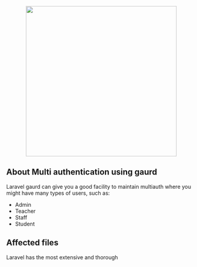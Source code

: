 <p align="center"><a href="https://laravel.com" target="_blank"><img src="https://raw.githubusercontent.com/laravel/art/master/logo-lockup/5%20SVG/2%20CMYK/1%20Full%20Color/laravel-logolockup-cmyk-red.svg" width="400"></a></p>

## About Multi authentication using gaurd

Laravel gaurd can give you a good facility to maintain multiauth where you might have many types of users, such as:

- Admin
- Teacher
- Staff
- Student

## Affected files

Laravel has the most extensive and thorough 
